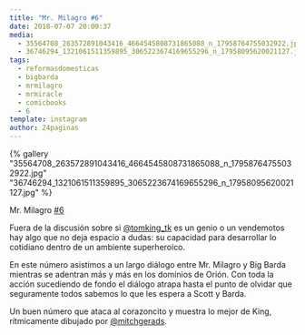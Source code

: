 ```yaml
---
title: "Mr. Milagro #6"
date: 2018-07-07 20:00:37
media: 
  - 35564708_263572891043416_4664545808731865088_n_17958764755032922.jpg
  - 36746294_1321061511359895_3065223674169655296_n_17958095620021127.jpg
tags: 
  - reformasdomesticas
  - bigbarda
  - mrmilagro
  - mrmiracle
  - comicbooks
  - 6
template: instagram
author: 24paginas
---
```


{% gallery "35564708_263572891043416_4664545808731865088_n_17958764755032922.jpg" "36746294_1321061511359895_3065223674169655296_n_17958095620021127.jpg" %}

Mr. Milagro [#6](/etiquetas/6)

Fuera de la discusión sobre si [@tomking_tk](https://instagram.com/tomking_tk) es un genio o un vendemotos hay algo que no deja espacio a dudas: su capacidad para desarrollar lo cotidiano dentro de un ambiente superheroico.

En este número asistimos a un largo diálogo entre Mr. Milagro y Big Barda mientras se adentran más y más en los dominios de Orión. Con toda la acción sucediendo de fondo el diálogo atrapa hasta el punto de olvidar que seguramente todos sabemos lo que les espera a Scott y Barda.

Un buen número que ataca al corazoncito y muestra lo mejor de King, rítmicamente dibujado por [@mitchgerads](https://instagram.com/mitchgerads).
